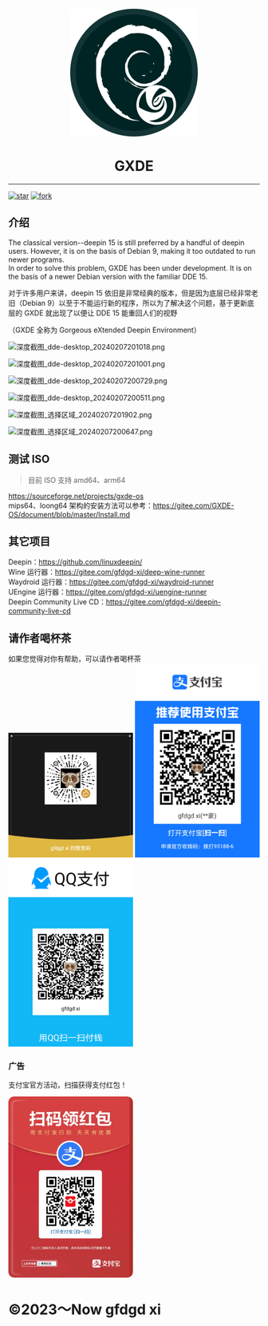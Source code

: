 <p width=100px align="center"><img width=256 src="icon.svg"></p>
<h1 align="center">GXDE</h1>
<hr>
<a href='https://gitee.com/gfdgd-xi/debian-dde/stargazers'><img src='https://gitee.com/gfdgd-xi/debian-dde/badge/star.svg?theme=dark' alt='star'></img></a>
<a href='https://gitee.com/gfdgd-xi/debian-dde/members'><img src='https://gitee.com/gfdgd-xi/debian-dde/badge/fork.svg?theme=dark' alt='fork'></img></a>  

## 介绍

The classical version--deepin 15 is still preferred by a handful of deepin users. However, it is on the basis of Debian 9, making it too outdated to run newer programs.   
In order to solve this problem, GXDE has been under development. It is on the basis of a newer Debian version with the familiar DDE 15.  

对于许多用户来讲，deepin 15 依旧是非常经典的版本，但是因为底层已经非常老旧（Debian 9）以至于不能运行新的程序，所以为了解决这个问题，基于更新底层的 GXDE 就出现了以便让 DDE 15 能重回人们的视野  


（GXDE 全称为 Gorgeous eXtended Deepin Environment）

![深度截图_dde-desktop_20240207201018.png](https://storage.deepin.org/thread/202402071219394989_深度截图_dde-desktop_20240207201018.png)

![深度截图_dde-desktop_20240207201001.png](https://storage.deepin.org/thread/202402071219393497_深度截图_dde-desktop_20240207201001.png)

![深度截图_dde-desktop_20240207200729.png](https://storage.deepin.org/thread/202402071219394460_深度截图_dde-desktop_20240207200729.png)

![深度截图_dde-desktop_20240207200511.png](https://storage.deepin.org/thread/202402071219399634_深度截图_dde-desktop_20240207200511.png)

![深度截图_选择区域_20240207201902.png](https://storage.deepin.org/thread/20240207121939689_深度截图_选择区域_20240207201902.png)

![深度截图_选择区域_20240207200647.png](https://storage.deepin.org/thread/202402071219395788_深度截图_选择区域_20240207200647.png)


## 测试 ISO
> 目前 ISO 支持 amd64、arm64  

https://sourceforge.net/projects/gxde-os  
mips64、loong64 架构的安装方法可以参考：https://gitee.com/GXDE-OS/document/blob/master/Install.md  


## 其它项目
Deepin：https://github.com/linuxdeepin/  
Wine 运行器：https://gitee.com/gfdgd-xi/deep-wine-runner  
Waydroid 运行器：https://gitee.com/gfdgd-xi/waydroid-runner  
UEngine 运行器：https://gitee.com/gfdgd-xi/uengine-runner  
Deepin Community Live CD：https://gitee.com/gfdgd-xi/deepin-community-live-cd  

## 请作者喝杯茶
如果您觉得对你有帮助，可以请作者喝杯茶  
<img src="Icon/QR/Wechat.png" width="250"  /> 
<img src="Icon/QR/Alipay.jpg" width="250"  />
<img src="Icon/QR/QQ.png" width="250" >

### 广告
支付宝官方活动，扫描获得支付红包！  
<p><img src="Icon/QR/advertisement0.jpg" width="250" ></p>

# ©2023～Now gfdgd xi
